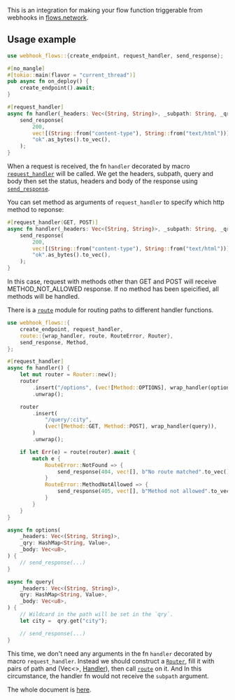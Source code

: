 This is an integration for making your flow function triggerable from webhooks in [flows.network](https://flows.network).

## Usage example
```rust
use webhook_flows::{create_endpoint, request_handler, send_response};

#[no_mangle]
#[tokio::main(flavor = "current_thread")]
pub async fn on_deploy() {
    create_endpoint().await;
}

#[request_handler]
async fn handler(_headers: Vec<(String, String)>, _subpath: String, _qry: HashMap<String, Value>, _body: Vec<u8>) {
    send_response(
        200,
        vec![(String::from("content-type"), String::from("text/html"))],
        "ok".as_bytes().to_vec(),
    );
}
```

When a request is received, the fn `handler` decorated by macro [`request_handler`](https://docs.rs/webhook-flows/latest/webhook_flows/attr.request_handler.html) will be called. We get the headers, subpath, query and body then set the status, headers and body of the response using [`send_response`](https://docs.rs/webhook-flows/latest/webhook_flows/fn.send_response.html).

You can set method as arguments of `request_handler` to specify which
http method to reponse:
```rust
#[request_handler(GET, POST)]
async fn handler(_headers: Vec<(String, String)>, _subpath: String, _qry: HashMap<String, Value>, _body: Vec<u8>) {
    send_response(
        200,
        vec![(String::from("content-type"), String::from("text/html"))],
        "ok".as_bytes().to_vec(),
    );
}
```
In this case, request with methods other than GET and POST will receive
METHOD_NOT_ALLOWED response. If no method has been speicified, all methods
will be handled.

There is a [`route`](https://docs.rs/webhook-flows/latest/webhook_flows/route/index.html) module for routing paths to different handler functions.
```rust
use webhook_flows::{
    create_endpoint, request_handler,
    route::{wrap_handler, route, RouteError, Router},
    send_response, Method,
};

#[request_handler]
async fn handler() {
    let mut router = Router::new();
    router
        .insert("/options", (vec![Method::OPTIONS], wrap_handler(options)))
        .unwrap();

    router
        .insert(
            "/query/:city",
            (vec![Method::GET, Method::POST], wrap_handler(query)),
        )
        .unwrap();

    if let Err(e) = route(router).await {
        match e {
            RouteError::NotFound => {
                send_response(404, vec![], b"No route matched".to_vec());
            }
            RouteError::MethodNotAllowed => {
                send_response(405, vec![], b"Method not allowed".to_vec());
            }
        }
    }
}

async fn options(
    _headers: Vec<(String, String)>,
    _qry: HashMap<String, Value>,
    _body: Vec<u8>,
) {
    // send_response(...)
}

async fn query(
    _headers: Vec<(String, String)>,
    qry: HashMap<String, Value>,
    _body: Vec<u8>,
) {
    // Wildcard in the path will be set in the `qry`.
    let city =  qry.get("city");

    // send_response(...)
}
```

This time, we don't need any arguments in the fn `handler` decorated by macro `request_handler`. Instead we should construct a [`Router`](https://docs.rs/webhook-flows/latest/webhook_flows/route/struct.Router.html), fill it with pairs of path and (Vec<>, [Handler](https://docs.rs/webhook-flows/latest/webhook_flows/route/fn.wrap_handler.html)), then call [`route`](https://docs.rs/webhook-flows/latest/webhook_flows/route/fn.route.html) on it. And In this circumstance, the handler fn would not receive the `subpath` argument.

The whole document is [here](https://docs.rs/webhook-flows).
